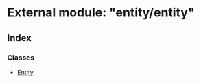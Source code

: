 
# External module: "entity/entity"

## Index

### Classes

* [Entity](../classes/_entity_entity_.entity.md)
